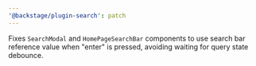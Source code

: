 ```yaml
---
'@backstage/plugin-search': patch
---
```


Fixes `SearchModal` and `HomePageSearchBar` components to use search bar reference value when "enter" is pressed, avoiding waiting for query state debounce.
